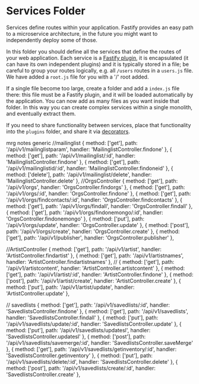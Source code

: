 # Services Folder

Services define routes within your application. Fastify provides an
easy path to a microservice architecture, in the future you might want
to independently deploy some of those.

In this folder you should define all the services that define the routes
of your web application.
Each service is a [Fastify
plugin](https://www.fastify.io/docs/latest/Plugins/), it is
encapsulated (it can have its own independent plugins) and it is
typically stored in a file; be careful to group your routes logically,
e.g. all `/users` routes in a `users.js` file. We have added
a `root.js` file for you with a '/' root added.

If a single file become too large, create a folder and add a `index.js` file there:
this file must be a Fastify plugin, and it will be loaded automatically
by the application. You can now add as many files as you want inside that folder.
In this way you can create complex services within a single monolith,
and eventually extract them.

If you need to share functionality between services, place that
functionality into the `plugins` folder, and share it via
[decorators](https://www.fastify.io/docs/latest/Decorators/).



mrg notes
generic
 //mailinglist
  { method: ['get'], path: '/api/v1/mailinglistparam', handler: 'MailinglistController.findone' },
  { method: ['get'], path: '/api/v1/mailinglist/:id', handler: 'MailinglistController.findone' },
  { method: ['get'], path: '/api/v1/mailinglistid/:id', handler: 'MailinglistController.findoneid' },
  { method: ['delete'], path: '/api/v1/mailinglist/delete', handler: 'MailinglistController.delete' },
  //OrgsController
  { method: ['get'], path: '/api/v1/orgs', handler: 'OrgsController.findorgs' },
  { method: ['get'], path: '/api/v1/orgs/:id', handler: 'OrgsController.findone' },
  { method: ['get'], path: '/api/v1/orgs/findcontacts/:id', handler: 'OrgsController.findcontacts' },
  { method: ['get'], path: '/api/v1/orgs/findall', handler: 'OrgsController.findall' },
  { method: ['get'], path: '/api/v1/orgs/findonemongo/:id', handler: 'OrgsController.findonemongo' },
  { method: ['put'], path: '/api/v1/orgs/update', handler: 'OrgsController.update' },
  { method: ['post'], path: '/api/v1/orgs/create', handler: 'OrgsController.create' },
  { method: ['get'], path: '/api/v1/publisher', handler: 'OrgsController.publisher' },


  //ArtistController
  { method: ['get'], path: '/api/v1/artist', handler: 'ArtistController.findartist' },
  { method: ['get'], path: '/api/v1/artistnames', handler: 'ArtistController.findartistnames' },
  // { method: ['get'], path: '/api/v1/artistcontent', handler: 'ArtistController.artistcontent' },
  { method: ['get'], path: '/api/v1/artist/:id', handler: 'ArtistController.findone' },
  { method: ['post'], path: '/api/v1/artist/create', handler: 'ArtistController.create' },
  { method: ['put'], path: '/api/v1/artist/update', handler: 'ArtistController.update' },



  // savedlists
  { method: ['get'], path: '/api/v1/savedlists/:id', handler: 'SavedlistsController.findone' },
  { method: ['get'], path: '/api/v1/savedlists', handler: 'SavedlistsController.findall' },
  { method: ['put'], path: '/api/v1/savedlists/update/:id', handler: 'SavedlistsController.update' },
  { method: ['put'], path: '/api/v1/savedlists/updatesl', handler: 'SavedlistsController.updatesl' },
  { method: ['post'], path: '/api/v1/savedlists/savemerge/:id', handler: 'SavedlistsController.saveMerge' },
  { method: ['get'], path: '/api/v1/savedlists/getinventory/:id', handler: 'SavedlistsController.getinventory' },
  { method: ['put'], path: '/api/v1/savedlists/delete/:id', handler: 'SavedlistsController.delete' },
  { method: ['post'], path: '/api/v1/savedlists/create/:id', handler: 'SavedlistsController.create' },
